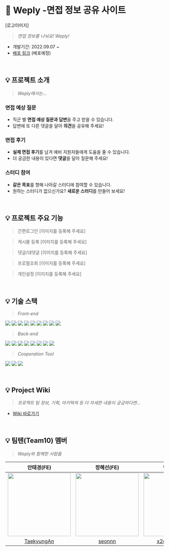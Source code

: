 # 📝 Weply -면접 정보 공유 사이트

[로고이미지]

> *면접 정보를 나눠요! Weply!*
- 개발기간: 2022.09.07 ~ 
- [배포 링크](http://weply.s3-website.ap-northeast-2.amazonaws.com) (배포예정)

<br/>

## 💡 프로젝트 소개
> *Weply에서는...*

### 면접 예상 질문
- 직군 별 **면접 예상 질문과 답변**을 주고 받을 수 있습니다.
- 답변에 또 다른 댓글을 달아 **의견**을 공유해 주세요!

### 면접 후기
- **실제 면접 후기**를 남겨 예비 지원자들에게 도움을 줄 수 있습니다.
- 더 궁금한 내용이 있다면 **댓글**을 달아 질문해 주세요!

### 스터디 참여
- **같은 목표**를 향해 나아갈 스터디에 참여할 수 있습니다.
- 원하는 스터디가 없으신가요? **새로운 스터디**를 만들어 보세요!

<br/>

## 💡 프로젝트 주요 기능
> 간편로그인
> [이미지를 등록해 주세요]

> 게시물 등록
> [이미지를 등록해 주세요]

> 댓글/대댓글
> [이미지를 등록해 주세요]

> 프로필조회
> [이미지를 등록해 주세요]

> 개인설정
> [이미지를 등록해 주세요]

<br/>

## 💡 기술 스택

> *Front-end* 

<img src="https://img.shields.io/badge/React-61DAFB?style=flat&logo=react&logoColor=white"/> <img src="https://img.shields.io/badge/Typescript-3178C6?style=flat&logo=typescript&logoColor=white"/> <img src="https://img.shields.io/badge/ReactQuery-FF4154?style=flat&logo=reactquery&logoColor=white"/> <img src="https://img.shields.io/badge/Axios-5A29E4?style=flat&logo=axios&logoColor=white"/> <img src="https://img.shields.io/badge/Recoil-3578E5?style=flat&logoColor=white"/> <img src="https://img.shields.io/badge/styled%20components-DB7093?style=flat&logo=styledcomponents&logoColor=white"/> <img src="https://img.shields.io/badge/npm-CB3837?style=flat&logo=npm&logoColor=white"/> <img src="https://img.shields.io/badge/Pritter-F7B93E?style=flat&logo=prettier&logoColor=white"/> <img src="https://img.shields.io/badge/ESLint-4B32C3?style=flat&logo=eslint&logoColor=white"/>

> *Back-end* 

<img src="https://img.shields.io/badge/Java-4E7896?style=fla&logoColor=white"/> <img src="https://img.shields.io/badge/Spring%20Data%20JPA-6DB33F?style=fla&logoColor=white"/> <img src="https://img.shields.io/badge/Spring-6DB33F?style=flat&logo=spring&logoColor=white"/> <img src="https://img.shields.io/badge/Spring%20Boot-6DB33F?style=flat&logo=springboot&logoColor=white"/> <img src="https://img.shields.io/badge/Spring%20Security-6DB33F?style=flat&logo=springsecurity&logoColor=white"/> <img src="https://img.shields.io/badge/AWS-232F3E?style=flat&logo=amazonaws&logoColor=white"/> <img src="https://img.shields.io/badge/MySQL-4479A1?style=flat&logo=mysql&logoColor=white"/> <img src="https://img.shields.io/badge/git-F05032?style=flat&logo=git&logoColor=white"/>

> *Cooperation Tool*

<img src="https://img.shields.io/badge/Figma-F24E1E?style=flat&logo=figma&logoColor=white"/> <img src="https://img.shields.io/badge/github-181717?style=flat&logo=github&logoColor=white"/> <img src="https://img.shields.io/badge/Discord-5865F2?style=flat&logo=discord&logoColor=white"/>

<br/>

## 💡 Project Wiki

> *프로젝트 팀 정보, 기획, 아키텍쳐 등 더 자세한 내용이 궁금하다면...*
- [Wiki 바로가기](https://github.com/codestates-seb/seb39_main_010/wiki)

<br/>

## 💡 팀텐(Team10) 멤버
> *Weply와 함께한 사람들*

|안태경(FE)|정혜선(FE)|민지원(BE)|장민욱(BE)|김민주(Design)|
|:---:|:---:|:---:|:---:|:---:|
|<img src="https://user-images.githubusercontent.com/102157884/193764463-6f5a0afe-a0ef-47e1-a955-02d9fa191080.png" width="200">|<img src="https://user-images.githubusercontent.com/102157884/193764539-be726237-2227-4c29-9365-1ccd5cadee83.png" width="200">|<img src="https://user-images.githubusercontent.com/102157884/193764338-de5d7117-2430-4fac-b73f-22c1ce004ca4.png" width="200">|<img src="https://user-images.githubusercontent.com/102157884/193764664-cf6dfcb4-0a27-43f2-8614-293b1d9baeb9.png" width="200">|<img src="https://user-images.githubusercontent.com/102157884/193764463-6f5a0afe-a0ef-47e1-a955-02d9fa191080.png" width="200">
|[TaekyungAn](https://github.com/TaekyungAn)|[seonnn](https://github.com/seonnn)|[x2d7751347m](https://github.com/x2d7751347m)|[black2code](https://github.com/black2code)|[KimMinju](#)

<br/>
